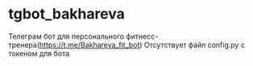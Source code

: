 # tgbot_bakhareva
Телеграм бот для персонального фитнесс-тренера(https://t.me/Bakhareva_fit_bot)
Отсутствует файл config.py с токеном для бота
